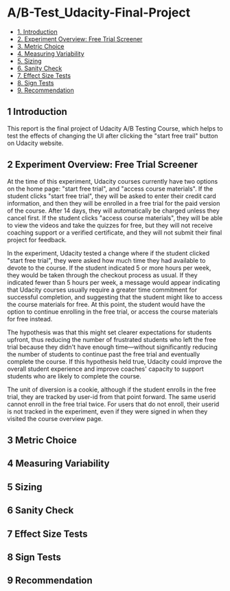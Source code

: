 # A/B-Test_Udacity-Final-Project

- [1. Introduction](#1-introduction)
- [2. Experiment Overview: Free Trial Screener](#2-experiment-overview-free-trail-screener)
- [3. Metric Choice](#3-metric-choice)
- [4. Measuring Variability](#4-measuring-variability)
- [5. Sizing](#5-sizing)
- [6. Sanity Check](#6-sanity-check)
- [7. Effect Size Tests](#7-effect-size-tests)
- [8. Sign Tests](#8-sign-tests)
- [9. Recommendation](#9-recommendation)

## 1 Introduction

This report is the final project of Udacity A/B Testing Course, which helps to test the effects of changing the UI after clicking the "start free trail" button on Udacity website.

## 2 Experiment Overview: Free Trial Screener

At the time of this experiment, Udacity courses currently have two options on the home page: 
"start free trial", and "access course materials". If the student clicks "start free trial", they will be
asked to enter their credit card information, and then they will be enrolled in a free trial for the
paid version of the course. After 14 days, they will automatically be charged unless they cancel
first. If the student clicks "access course materials", they will be able to view the videos and take
the quizzes for free, but they will not receive coaching support or a verified certificate, and they
will not submit their final project for feedback.

In the experiment, Udacity tested a change where if the student clicked "start free trial", they
were asked how much time they had available to devote to the course. If the student indicated 5
or more hours per week, they would be taken through the checkout process as usual. If they
indicated fewer than 5 hours per week, a message would appear indicating that Udacity courses
usually require a greater time commitment for successful completion, and suggesting that the
student might like to access the course materials for free. At this point, the student would have
the option to continue enrolling in the free trial, or access the course materials for free instead.

The hypothesis was that this might set clearer expectations for students upfront, thus reducing
the number of frustrated students who left the free trial because they didn't have enough
time—without significantly reducing the number of students to continue past the free trial and
eventually complete the course. If this hypothesis held true, Udacity could improve the overall
student experience and improve coaches' capacity to support students who are likely to
complete the course.

The unit of diversion is a cookie, although if the student enrolls in the free trial, they are tracked
by user-id from that point forward. The same user­id cannot enroll in the free trial twice. For
users that do not enroll, their user­id is not tracked in the experiment, even if they were signed
in when they visited the course overview page.

## 3 Metric Choice

## 4 Measuring Variability

## 5 Sizing

## 6 Sanity Check

## 7 Effect Size Tests

## 8 Sign Tests

## 9 Recommendation
